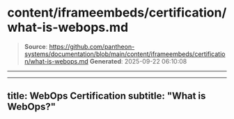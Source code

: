 # content/iframeembeds/certification/what-is-webops.md

> **Source**: https://github.com/pantheon-systems/documentation/blob/main/content/iframeembeds/certification/what-is-webops.md
> **Generated**: 2025-09-22 06:10:08

---

---
title: WebOps Certification
subtitle: "What is WebOps?"
---

<Partial file="certification-guide/what-is-webops.md" />
